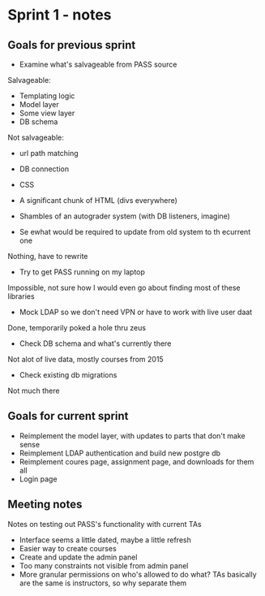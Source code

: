 # Sprint 1 - notes

## Goals for previous sprint

- Examine what's salvageable from PASS source

Salvageable:
- Templating logic
- Model layer
- Some view layer
- DB schema

Not salvageable:
- url path matching
- DB connection
- CSS
- A significant chunk of HTML (divs everywhere)
- Shambles of an autograder system (with DB listeners, imagine)

- Se ewhat would be required to update from old system to th ecurrent one

Nothing, have to rewrite

- Try to get PASS running on my laptop

Impossible, not sure how I would even go about finding most of these libraries

- Mock LDAP so we don't need VPN or have to work with live user daat

Done, temporarily poked a hole thru zeus

- Check DB schema and what's currently there

Not alot of live data, mostly courses from 2015

- Check existing db migrations

Not much there


## Goals for current sprint

- Reimplement the model layer, with updates to parts that don't make sense
- Reimplement LDAP authentication and build new postgre db
- Reimplement coures page, assignment page, and downloads for them all
- Login page

## Meeting notes

Notes on testing out PASS's functionality with current TAs

- Interface seems a little dated, maybe a little refresh
- Easier way to create courses
- Create and update the admin panel
- Too many constraints not visible from admin panel
- More granular permissions on who's allowed to do what? TAs basically
  are the same is instructors, so why separate them